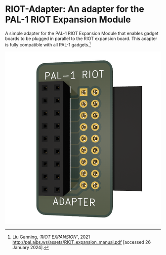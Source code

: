 # RIOT-Adapter: An adapter for the PAL-1 RIOT Expansion Module

A simple adapter for the PAL-1 RIOT Expansion Module that enables gadget boards to be plugged in parallel to the RIOT expansion board.  This adapter is fully compatible with all PAL-1 gadgets.[^1]

![PAL-1 RIOT adapter render](https://github.com/dimitrit/pal1gadgets/blob/main/adapter/docs/figures/adapter-front.png?raw=true)

[^1]: Liu Ganning, _‘RIOT EXPANSION’_, 2021 <http://pal.aibs.ws/assets/RIOT_expansion_manual.pdf> [accessed 26 January 2024].
